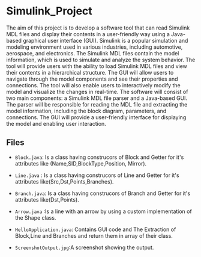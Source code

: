 # Simulink_Project
The aim of this project is to develop a software tool that can read Simulink MDL files
and display their contents in a user-friendly way using a Java-based graphical user
interface (GUI). Simulink is a popular simulation and modeling environment used in
various industries, including automotive, aerospace, and electronics. The Simulink MDL
files contain the model information, which is used to simulate and analyze the system
behavior.
The tool will provide users with the ability to load Simulink MDL files and view their
contents in a hierarchical structure. The GUI will allow users to navigate through the
model components and see their properties and connections. The tool will also enable
users to interactively modify the model and visualize the changes in real-time.
The software will consist of two main components: a Simulink MDL file parser and a
Java-based GUI. The parser will be responsible for reading the MDL file and extracting
the model information, including the block diagram, parameters, and connections. The
GUI will provide a user-friendly interface for displaying the model and enabling user
interaction.

## Files
- `Block.java`: Is a class having construcors of Block and Getter for it's attributes like (Name,SID,BlockType,Position, Mirror).

- `Line.java` : Is a class having construcors of Line and Getter for it's attributes like(Src,Dst,Points,Branches).

- `Branch.java`: Is a class having construcors of Branch and Getter for it's attributes like(Dst,Points).

- `Arrow.java` :Is a line with an arrow by using a custom implementation of the Shape class.

- `HelloApplication.java`: Contains GUI code and The Extraction of Block,Line and Branches and return them in array of their class.

- `ScreenshotOutput.jpg`:A screenshot showing the output.

